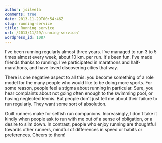 ```yaml
---
author: jsilvela
comments: true
date: 2013-11-29T00:54:46Z
slug: running-service
title: Running service
url: /2013/11/29/running-service/
wordpress_id: 1087
---
```


I've been running regularly almost three years. I've managed to run 3 to 5 times almost every week, about 10 km. per run. It's been fun. I've made friends thanks to running. I've participated in marathons and half-marathons, and have loved discovering cities that way.

There is one negative aspect to all this: you become something of a role model for the many people who would like to be doing more sports. For some reason, people feel a stigma about running in particular. Sure, you hear complaints about not going often enough to the swimming pool, or having neglected tennis. But people don't just tell me about their failure to run regularly. They want some sort of absolution.

Guilt runners make for selfish run companions. Increasingly, I don't take it kindly when people ask to run with me out of a sense of obligation, or a desire to slim down.
In contrast, people who enjoy running are thoughtful towards other runners, mindful of differences in speed or habits or preferences.
Cheers to them!
